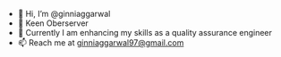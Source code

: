 - 👋 Hi, I’m @ginniaggarwal
- 👀 Keen Oberserver 
- 🌱 Currently I am enhancing my skills as a quality assurance engineer
- 📫 Reach me at ginniaggarwal97@gmail.com

<!---
ginniaggarwal/ginniaggarwal is a ✨ special ✨ repository because its `README.md` (this file) appears on your GitHub profile.
You can click the Preview link to take a look at your changes.
--->
